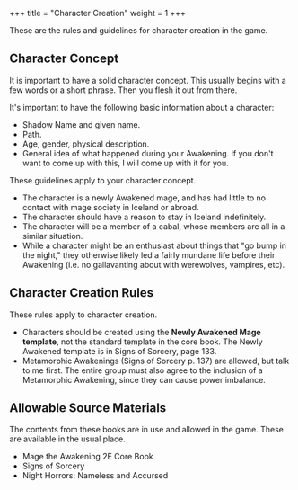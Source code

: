+++
title = "Character Creation"
weight = 1
+++

These are the rules and guidelines for character creation in the game.

## Character Concept

It is important to have a solid character concept. This usually begins with a few words or a short phrase. Then you flesh it out from there.

It's important to have the following basic information about a character:

 * Shadow Name and given name.
 * Path.
 * Age, gender, physical description.
 * General idea of what happened during your Awakening. If you don't want to come up with this, I will come up with it for you.

These guidelines apply to your character concept.

 * The character is a newly Awakened mage, and has had little to no contact with mage society in Iceland or abroad.
 * The character should have a reason to stay in Iceland indefinitely.
 * The character will be a member of a cabal, whose members are all in a similar situation.
 * While a character might be an enthusiast about things that "go bump in the night," they otherwise likely led a fairly mundane life before their Awakening (i.e. no gallavanting about with werewolves, vampires, etc).

## Character Creation Rules

These rules apply to character creation.

 * Characters should be created using the **Newly Awakened Mage template**, not the standard template in the core book. The Newly Awakened template is in Signs of Sorcery, page 133.
 * Metamorphic Awakenings (Signs of Sorcery p. 137) are allowed, but talk to me first. The entire group must also agree to the inclusion of a Metamorphic Awakening, since they can cause power imbalance.

## Allowable Source Materials

The contents from these books are in use and allowed in the game. These are available in the usual place.

 * Mage the Awakening 2E Core Book
 * Signs of Sorcery
 * Night Horrors: Nameless and Accursed
